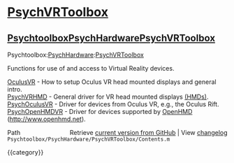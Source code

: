 # [PsychVRToolbox](PsychVRToolbox)
## [Psychtoolbox](Psychtoolbox)[PsychHardware](PsychHardware)[PsychVRToolbox](PsychVRToolbox)

Psychtoolbox:[PsychHardware](PsychHardware):[PsychVRToolbox](PsychVRToolbox)  
  
Functions for use of and access to Virtual Reality devices.  
  
[OculusVR](OculusVR)              - How to setup Oculus VR head mounted displays and general intro.  
[PsychVRHMD](PsychVRHMD)            - General driver for VR head mounted displays [(HMDs)]((HMDs)).  
[PsychOculusVR](PsychOculusVR)         - Driver for devices from Oculus VR, e.g., the Oculus Rift.  
[PsychOpenHMDVR](PsychOpenHMDVR)        - Driver for devices supported by [OpenHMD](OpenHMD) (http://www.openhmd.net).  




<div class="code_header" style="text-align:right;">
  <span style="float:left;">Path&nbsp;&nbsp;</span> <span class="counter">Retrieve <a href=
  "https://raw.github.com/Psychtoolbox-3/Psychtoolbox-3/beta/Psychtoolbox/PsychHardware/PsychVRToolbox/Contents.m">current version from GitHub</a> | View <a href=
  "https://github.com/Psychtoolbox-3/Psychtoolbox-3/commits/beta/Psychtoolbox/PsychHardware/PsychVRToolbox/Contents.m">changelog</a></span>
</div>
<div class="code">
  <code>Psychtoolbox/PsychHardware/PsychVRToolbox/Contents.m</code>
</div>

{{category}}